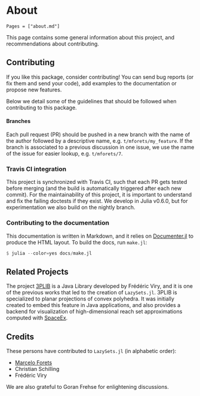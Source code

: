 # About

```@contents
Pages = ["about.md"]
```

This page contains some general information about this project, and recommendations
about contributing.

## Contributing

If you like this package, consider contributing! You can send bug reports (or fix them
and send your code), add examples to the documentation or propose new features.

Below we detail some of the guidelines that should be followed when contributing
to this package.

#### Branches

Each pull request (PR) should be pushed in a new branch with the name of the author
followed by a descriptive name, e.g. `t/mforets/my_feature`. If the branch is associated
to a previous discussion in one issue, we use the name of the issue for easier
lookup, e.g. `t/mforets/7`.

### Travis CI integration

This project is synchronized with Travis CI, such that each PR gets tested
before merging (and the build is automatically triggered after each new commit).
For the maintainability of this project, it is important to understand and fix the
failing doctests if they exist. We develop in Julia v0.6.0, but for experimentation
we also build on the nightly branch.

### Contributing to the documentation

This documentation is written in Markdown, and it relies on
[Documenter.jl](https://github.com/JuliaDocs/Documenter.jl) to produce the HTML
layout. To build the docs, run `make.jl`:

```julia
$ julia --color=yes docs/make.jl
```

## Related Projects

The project [3PLIB](https://3plib.wordpress.com/) is a Java Library developed
by Frédéric Viry, and it is one of the previous works that led to the creation
of `LazySets.jl`. 3PLIB is specialized to planar projections of convex polyhedra.
It was initially created to embed this feature in Java applications, and also provides
a backend for visualization of high-dimensional reach set approximations computed with
[SpaceEx](http://spaceex.imag.fr/).

## Credits

These persons have contributed to `LazySets.jl` (in alphabetic order):

- [Marcelo Forets](http://marcelo-forets.fr)
- Christian Schilling
- Frédéric Viry

We are also grateful to Goran Frehse for enlightening discussions.
